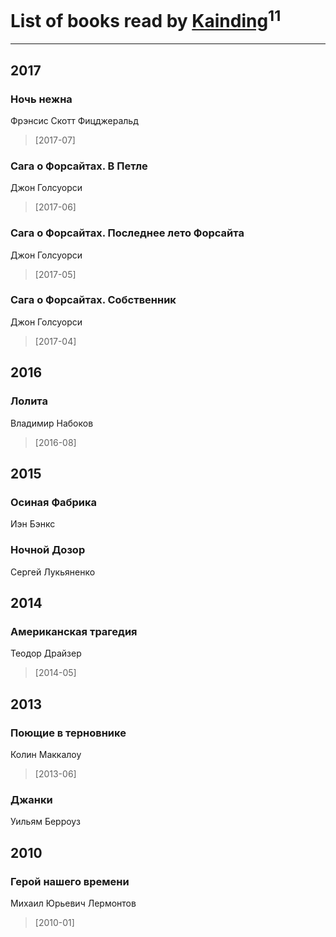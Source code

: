 # List of books read by [Kainding](https://plus.google.com/102220567175253488762)<sup>11</sup>
---

## 2017

### Ночь нежна
Фрэнсис Скотт Фицджеральд
> [2017-07] 


### Сага о Форсайтах. В Петле
Джон Голсуорси
> [2017-06] 


### Сага о Форсайтах. Последнее лето Форсайта
Джон Голсуорси
> [2017-05] 


### Сага о Форсайтах. Собственник
Джон Голсуорси
> [2017-04] 



## 2016

### Лолита
Владимир Набоков
> [2016-08] 



## 2015

### Осиная Фабрика
Иэн Бэнкс


### Ночной Дозор
Сергей Лукьяненко



## 2014

### Американская трагедия
Теодор Драйзер
> [2014-05] 



## 2013

### Поющие в терновнике
Колин Маккалоу
> [2013-06] 


### Джанки
Уильям Берроуз



## 2010

### Герой нашего времени
Михаил Юрьевич Лермонтов
> [2010-01] 



